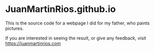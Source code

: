 # JuanMartinRios.github.io

This is the source code for a webpage I did for my father, who paints pictures.

If you are interested in seeing the result, or give any feedback, visit https://juanmartinrios.com 


